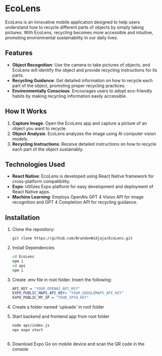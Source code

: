 # EcoLens

EcoLens is an innovative mobile application designed to help users understand how to recycle different parts of objects by simply taking pictures. With EcoLens, recycling becomes more accessible and intuitive, promoting environmental sustainability in our daily lives.

## Features

- **Object Recognition**: Use the camera to take pictures of objects, and EcoLens will identify the object and provide recycling instructions for its parts.
- **Recycling Guidance**: Get detailed information on how to recycle each part of the object, promoting proper recycling practices.
- **Environmentally Conscious**: Encourages users to adopt eco-friendly habits by making recycling information easily accessible.

## How It Works

1. **Capture Image**: Open the EcoLens app and capture a picture of an object you want to recycle.
2. **Object Analysis**: EcoLens analyzes the image using AI computer vision models.
3. **Recycling Instructions**: Receive detailed instructions on how to recycle each part of the object sustainably.

## Technologies Used

- **React Native**: EcoLens is developed using React Native framework for cross-platform compatibility.
- **Expo**: Utilizes Expo platform for easy development and deployment of React Native apps.
- **Machine Learning**: Employs OpenAIs GPT 4 Vision API for image recognition and GPT 4 Completion API for recycling guidance.

## Installation

1. Clone the repository:

   ```bash
   git clone https://github.com/BrandonWidjaja/EcoLens.git
   
2. Install Dependencies

   ```bash
   cd EcoLens
   npm i
   cd api
   npm i
   
3. Create .env file in root folder. Insert the following:

   ```bash
   API_KEY = "YOUR_OPENAI_API_KEY"
   EXPO_PUBLIC_MAPS_API_KEY= "YOUR_GOOGLEMAPS_API_KEY"
   EXPO_PUBLIC_MY_IP = "YOUR_IPV4_KEY"

4. Create a folder named 'uploads' in root folder
   
5. Start backend and frontend app from root folder

   ```bash
   node api/index.js
   npx expo start
  
4. Download Expo Go on mobile device and scan the QR code in the console
  

